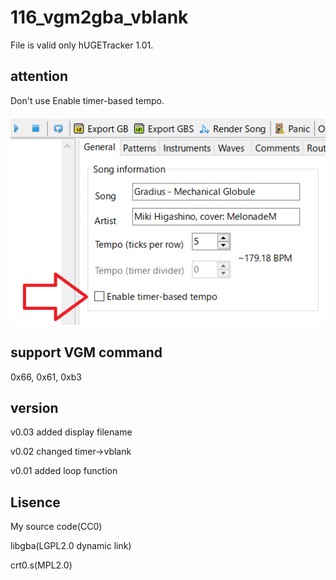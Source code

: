 # 116_vgm2gba_vblank

File is valid only hUGETracker 1.01.

## attention

Don't use Enable timer-based tempo.

![pic](pic.png)

## support VGM command

0x66, 0x61, 0xb3


## version

v0.03 added display filename

v0.02 changed timer->vblank

v0.01 added loop function


## Lisence

My source code(CC0)

libgba(LGPL2.0 dynamic link)

crt0.s(MPL2.0)

